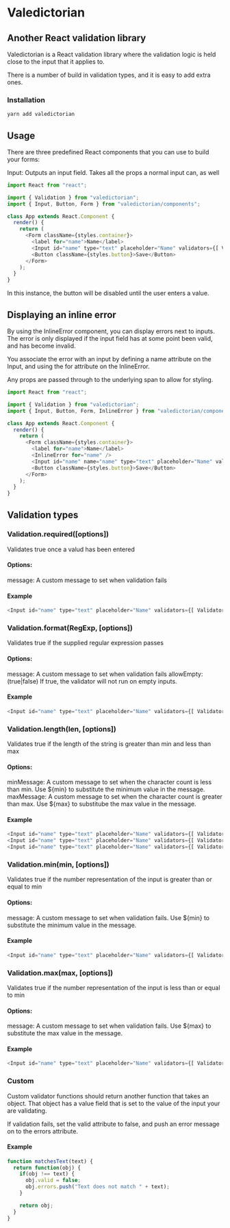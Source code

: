 # Valedictorian
## Another React validation library

Valedictorian is a React validation library where the validation logic is held close to the input that it applies to.

There is a number of build in validation types, and it is easy to add extra ones.

### Installation
```bash
yarn add valedictorian
```

## Usage

There are three predefined React components that you can use to build your forms:

Input: Outputs an input field. Takes all the props a normal input can, as well

```javascript
import React from "react";

import { Validation } from "valedictorian";
import { Input, Button, Form } from "valedictorian/components";

class App extends React.Component {
  render() {
    return (
      <Form className={styles.container}>
        <label for="name">Name</label>
        <Input id="name" type="text" placeholder="Name" validators={[ Validation.required() ]} />
        <Button className={styles.button}>Save</Button>
      </Form>
    );
  }
}
```

In this instance, the button will be disabled until the user enters a value.

## Displaying an inline error

By using the InlineError component, you can display errors next to inputs. The error is only displayed if the input field has at some point been valid, and has become invalid.

You associate the error with an input by defining a name attribute on the Input, and using the for attribute on the InlineError.

Any props are passed through to the underlying span to allow for styling.

```javascript
import React from "react";

import { Validation } from "valedictorian";
import { Input, Button, Form, InlineError } from "valedictorian/components";

class App extends React.Component {
  render() {
    return (
      <Form className={styles.container}>
        <label for="name">Name</label>
        <InlineError for="name" />
        <Input id="name" name="name" type="text" placeholder="Name" validators={[ Validation.required() ]} />
        <Button className={styles.button}>Save</Button>
      </Form>
    );
  }
}
```

## Validation types

### Validation.required([options])

Validates true once a valud has been entered

#### Options:

message: A custom message to set when validation fails

#### Example

```javascript
<Input id="name" type="text" placeholder="Name" validators={[ Validator.required() ]} />
```

### Validation.format(RegExp, [options])

Validates true if the supplied regular expression passes

#### Options:

message: A custom message to set when validation fails
allowEmpty: (true|false) If true, the validator will not run on empty inputs.

#### Example

```javascript
<Input id="name" type="text" placeholder="Name" validators={[ Validator.format(/[a-z]+/) ]} />
```

### Validation.length(len, [options])

Validates true if the length of the string is greater than min and less than max

#### Options:

minMessage: A custom message to set when the character count is less than min. Use ${min} to substitute the minimum value in the message.
maxMessage: A custom message to set when the character count is greater than max. Use ${max} to substitube the max value in the message.

#### Example

```javascript
<Input id="name" type="text" placeholder="Name" validators={[ Validator.length({ min: 5 }) ]} />
<Input id="name" type="text" placeholder="Name" validators={[ Validator.length({ max: 5 }) ]} />
<Input id="name" type="text" placeholder="Name" validators={[ Validator.length({ min: 3, max: 5 }) ]} />
```

### Validation.min(min, [options])

Validates true if the number representation of the input is greater than or equal to min

#### Options:

message: A custom message to set when validation fails. Use ${min} to substitute the minimum value in the message.

#### Example

```javascript
<Input id="name" type="text" placeholder="Name" validators={[ Validator.min(5) ]} />
```

### Validation.max(max, [options])

Validates true if the number representation of the input is less than or equal to min

#### Options:

message: A custom message to set when validation fails. Use ${max} to substitute the max value in the message.

#### Example

```javascript
<Input id="name" type="text" placeholder="Name" validators={[ Validator.max(5) ]} />
```

### Custom

Custom validator functions should return another function that takes an object. That object
has a value field that is set to the value of the input your are validating.

If validation fails, set the valid attribute to false, and push an error message on to the errors attribute.

#### Example

```javascript
function matchesText(text) {
  return function(obj) {
    if(obj !== text) {
      obj.valid = false;
      obj.errors.push("Text does not match " + text);
    }

    return obj;
  }
}
```
